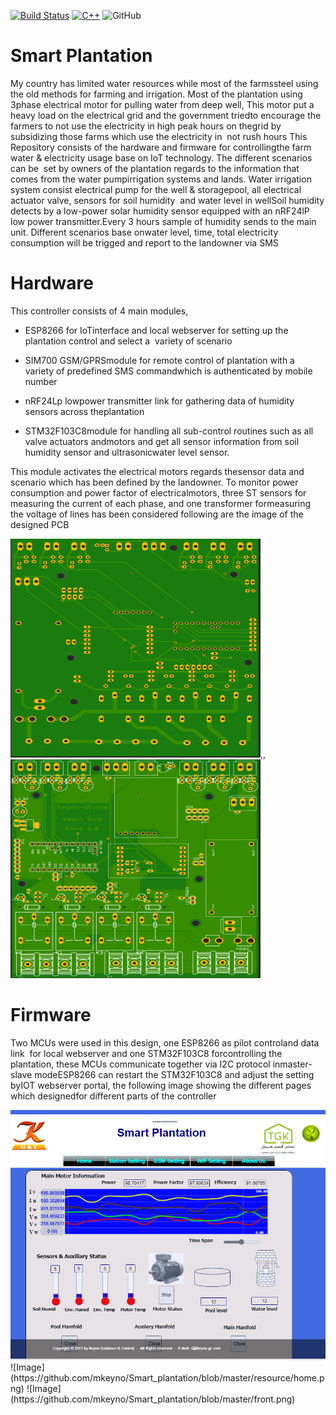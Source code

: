 [![Build Status](https://travis-ci.com/mkeyno/KeynoRobot.svg?branch=master)](https://travis-ci.com/mkeyno/KeynoRobot)
[![C++](https://img.shields.io/badge/c++-%2300599C.svg)](https://www.python.org/downloads/)
![GitHub](https://img.shields.io/github/license/mkeyno/KeynoRobot.svg) 

# Smart Plantation

My country has limited water resources while most of the farmssteel using the old methods for farming and irrigation. Most of the plantation using 3phase electrical motor for pulling water from deep well, This motor put a heavy load on the electrical grid and the government triedto encourage the farmers to not use the electricity in high peak hours on thegrid by subsidizing those farms which use the electricity in  not rush hours This Repository consists of the hardware and firmware for controllingthe farm water & electricity usage base on IoT technology. The different scenarios can be  set by owners of the plantation regards to the information that comes from the water pumpirrigation systems and lands. 
Water irrigation system consist electrical pump for the well & storagepool, all electrical actuator valve, sensors for soil humidity  and water level in wellSoil humidity detects by a low-power solar humidity sensor equipped with an nRF24lP low power transmitter.Every 3 hours sample of humidity sends to the main unit. Different scenarios base onwater level, time, total electricity consumption will be trigged and report to the landowner via SMS


# Hardware

This controller consists of 4 main modules, 
  - ESP8266 for IoTinterface and local webserver for setting up the plantation control and select a  variety of scenario  
  
  - SIM700 GSM/GPRSmodule for remote control of plantation with a variety of predefined SMS commandwhich is authenticated by mobile number 
  
  - nRF24Lp lowpower transmitter link for gathering data of humidity sensors across theplantation
  
  - STM32F103C8module for handling all sub-control routines such as all valve actuators andmotors and get all sensor information from soil humidity sensor and ultrasonicwater level sensor. 
  
This module activates the electrical motors regards thesensor data and scenario which has been defined by the landowner. To monitor power consumption and power factor of electricalmotors, three ST sensors for measuring the current of each phase, and one transformer formeasuring the voltage of lines has been considered
following are the image of the designed PCB 

<img src="/resource/back.png" width="400" height="350">,,
<img src="/resource/front.png" width="400" height="350">

# Firmware

Two MCUs were used in this design, one ESP8266 as pilot controland data link  for local webserver and one STM32F103C8 forcontrolling the plantation, these MCUs communicate together via I2C protocol inmaster-slave modeESP8266 can restart the STM32F103C8 and adjust the setting byIOT webserver portal, the following image showing the different pages which designedfor different parts of the controller  

<img src="/resource/home.png" width="550" height="400">
![Image](https://github.com/mkeyno/Smart_plantation/blob/master/resource/home.png) 
![Image](https://github.com/mkeyno/Smart_plantation/blob/master/front.png) 
